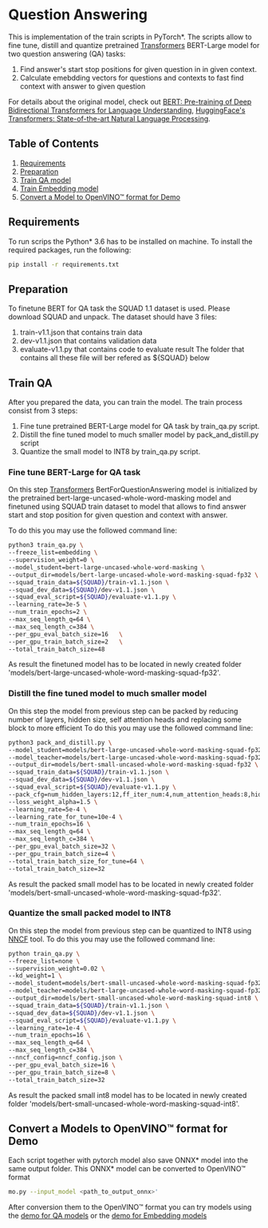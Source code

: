# Question Answering

This is implementation of the train scripts in PyTorch\*.
The scripts allow to fine tune, distill and quantize pretrained [Transformers](https://github.com/huggingface/transformers) BERT-Large model for two question answering (QA) tasks:
1. Find answer's start stop positions for given question in in given context.
2. Calculate emebdding vectors for questions and contexts to fast find context with answer to given question

For details about the original model, check out
[BERT: Pre-training of Deep Bidirectional Transformers for Language Understanding](https://arxiv.org/abs/1810.04805),
[HuggingFace's Transformers: State-of-the-art Natural Language Processing](https://arxiv.org/abs/1910.03771).

## Table of Contents

1. [Requirements](#requirements)
2. [Preparation](#preparation)
3. [Train QA model](#train-qa)
4. [Train Embedding model](#train-embedding)
5. [Convert a Model to OpenVINO™ format for Demo](#convert-a)


## Requirements

To run scrips the Python\* 3.6 has to be installed on machine.
To install the required packages, run the following:

```bash
pip install -r requirements.txt
```

## Preparation

To finetune BERT for QA task the SQUAD 1.1 dataset is used. Please download SQUAD and unpack.
The dataset should have 3 files:
1. train-v1.1.json that contains train data
2. dev-v1.1.json that contains validation data
3. evaluate-v1.1.py that contains code to evaluate result
The folder that contains all these file will ber refered as ${SQUAD} below

## Train QA

After you prepared the data, you can train the model.
The train process consist from 3 steps:
1. Fine tune pretrained BERT-Large model for QA task by train_qa.py script.
2. Distill the fine tuned model to much smaller model by pack_and_distill.py script
3. Quantize the small model to INT8 by train_qa.py script.

### Fine tune BERT-Large for QA task

On this step [Transformers](https://github.com/huggingface/transformers) BertForQuestionAnswering model is initialized
by the pretrained bert-large-uncased-whole-word-masking model
and finetuned using SQUAD train dataset to model that allows to find answer start and stop position
for given question and context with answer.

To do this you may use the followed command line:

```bash
python3 train_qa.py \
--freeze_list=embedding \
--supervision_weight=0 \
--model_student=bert-large-uncased-whole-word-masking \
--output_dir=models/bert-large-uncased-whole-word-masking-squad-fp32 \
--squad_train_data=${SQUAD}/train-v1.1.json \
--squad_dev_data=${SQUAD}/dev-v1.1.json \
--squad_eval_script=${SQUAD}/evaluate-v1.1.py \
--learning_rate=3e-5 \
--num_train_epochs=2 \
--max_seq_length_q=64 \
--max_seq_length_c=384 \
--per_gpu_eval_batch_size=16   \
--per_gpu_train_batch_size=2   \
--total_train_batch_size=48

```

As result the finetuned model has to be located in newly created folder 'models/bert-large-uncased-whole-word-masking-squad-fp32'.

### Distill the fine tuned model to much smaller model

On this step the model from previous step can be packed by reducing number of layers, hidden size, self attention heads and replacing some block to more efficient
To do this you may use the followed command line:

```bash
python3 pack_and_distill.py \
--model_student=models/bert-large-uncased-whole-word-masking-squad-fp32 \
--model_teacher=models/bert-large-uncased-whole-word-masking-squad-fp32 \
--output_dir=models/bert-small-uncased-whole-word-masking-squad-fp32 \
--squad_train_data=${SQUAD}/train-v1.1.json \
--squad_dev_data=${SQUAD}/dev-v1.1.json \
--squad_eval_script=${SQUAD}/evaluate-v1.1.py \
--pack_cfg=num_hidden_layers:12,ff_iter_num:4,num_attention_heads:8,hidden_size:512,pack_emb:1,hidden_act:orig \
--loss_weight_alpha=1.5 \
--learning_rate=5e-4 \
--learning_rate_for_tune=10e-4 \
--num_train_epochs=16 \
--max_seq_length_q=64 \
--max_seq_length_c=384 \
--per_gpu_eval_batch_size=32 \
--per_gpu_train_batch_size=4 \
--total_train_batch_size_for_tune=64 \
--total_train_batch_size=32

```

As result the packed small model has to be located in newly created folder 'models/bert-small-uncased-whole-word-masking-squad-fp32'.

### Quantize the small packed model to INT8

On this step the model from previous step can be quantized to INT8 using [NNCF](https://github.com/openvinotoolkit/nncf) tool.
To do this you may use the followed command line:

```bash
python train_qa.py \
--freeze_list=none \
--supervision_weight=0.02 \
--kd_weight=1 \
--model_student=models/bert-small-uncased-whole-word-masking-squad-fp32 \
--model_teacher=models/bert-large-uncased-whole-word-masking-squad-fp32 \
--output_dir=models/bert-small-uncased-whole-word-masking-squad-int8 \
--squad_train_data=${SQUAD}/train-v1.1.json \
--squad_dev_data=${SQUAD}/dev-v1.1.json \
--squad_eval_script=${SQUAD}/evaluate-v1.1.py \
--learning_rate=1e-4 \
--num_train_epochs=16 \
--max_seq_length_q=64 \
--max_seq_length_c=384 \
--nncf_config=nncf_config.json \
--per_gpu_eval_batch_size=16 \
--per_gpu_train_batch_size=8 \
--total_train_batch_size=32

```

As result the packed small int8 model has to be located in newly created folder 'models/bert-small-uncased-whole-word-masking-squad-int8'.

## Convert a Models to OpenVINO™ format for Demo

Each script together with pytorch model also save ONNX\* model into the same output folder. This ONNX\* model can be converted to OpenVINO™ format

```bash
mo.py --input_model <path_to_output_onnx>'
```

After conversion them to the OpenVINO™ format you can try models using
the [demo for QA models](https://docs.openvinotoolkit.org/latest/omz_demos_python_demos_bert_question_answering_demo_README.html) or
the [demo for Embedding models](https://docs.openvinotoolkit.org/latest/omz_demos_python_demos_bert_question_answering_embedding_demo_README.html)

